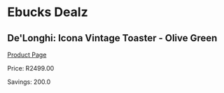 
# Ebucks Dealz
## De'Longhi: Icona Vintage Toaster - Olive Green
[Product Page](https://www.ebucks.com/web/shop/productSelected.do?prodId=695397763&catId=1158501552)

Price: R2499.00

Savings: 200.0


	